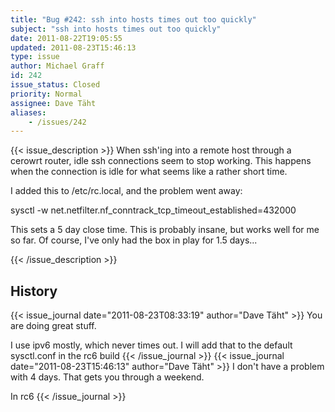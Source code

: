 ```yaml
---
title: "Bug #242: ssh into hosts times out too quickly"
subject: "ssh into hosts times out too quickly"
date: 2011-08-22T19:05:55
updated: 2011-08-23T15:46:13
type: issue
author: Michael Graff
id: 242
issue_status: Closed
priority: Normal
assignee: Dave Täht
aliases:
    - /issues/242
---
```


{{< issue_description >}}
When ssh'ing into a remote host through a cerowrt router, idle ssh
connections seem to stop working. This happens when the connection is
idle for what seems like a rather short time.

I added this to /etc/rc.local, and the problem went away:

sysctl -w net.netfilter.nf\_conntrack\_tcp\_timeout\_established=432000

This sets a 5 day close time. This is probably insane, but works well
for me so far. Of course, I've only had the box in play for 1.5 days...


{{< /issue_description >}}

## History
{{< issue_journal date="2011-08-23T08:33:19" author="Dave Täht" >}}
You are doing great stuff.

I use ipv6 mostly, which never times out. I will add that to the default
sysctl.conf in the rc6 build
{{< /issue_journal >}}
{{< issue_journal date="2011-08-23T15:46:13" author="Dave Täht" >}}
I don't have a problem with 4 days. That gets you through a weekend.

In rc6
{{< /issue_journal >}}


